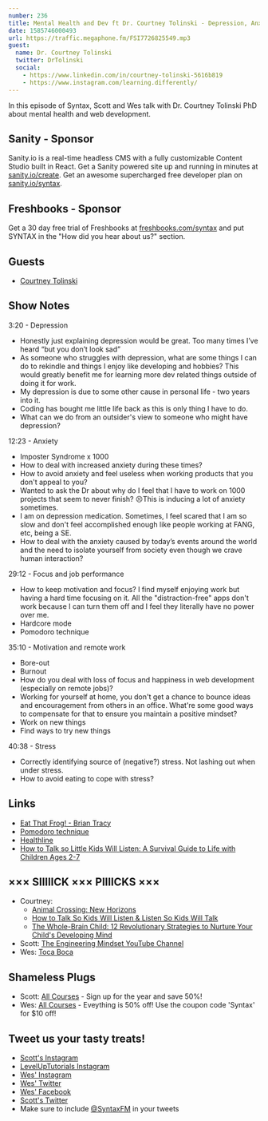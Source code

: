 ```yaml
---
number: 236
title: Mental Health and Dev ft Dr. Courtney Tolinski - Depression, Anxiety, Imposter Syndrome, Focus, Motivation, Burnout
date: 1585746000493
url: https://traffic.megaphone.fm/FSI7726825549.mp3
guest:
  name: Dr. Courtney Tolinski 
  twitter: DrTolinski
  social: 
    - https://www.linkedin.com/in/courtney-tolinski-5616b819
    - https://www.instagram.com/learning.differently/
---
```


In this episode of Syntax, Scott and Wes talk with Dr. Courtney Tolinski PhD about mental health and web development.

## Sanity - Sponsor
Sanity.io is a real-time headless CMS with a fully customizable Content Studio built in React. Get a Sanity powered site up and running in minutes at [sanity.io/create](https://www.sanity.io/create). Get an awesome supercharged free developer plan on [sanity.io/syntax](https://www.sanity.io/syntax).

## Freshbooks - Sponsor
Get a 30 day free trial of Freshbooks at [freshbooks.com/syntax](https://freshbooks.com/syntax) and put SYNTAX in the "How did you hear about us?" section.

## Guests

* [Courtney Tolinski](https://twitter.com/DrTolinski)

## Show Notes

3:20 - Depression

* Honestly just explaining depression would be great. Too many times I’ve heard “but you don’t look sad”
* As someone who struggles with depression, what are some things I can do to rekindle and things I enjoy like developing and hobbies? This would greatly benefit me for learning more dev related things outside of doing it for work.
* My depression is due to some other cause in personal life - two years into it.
* Coding has bought me little life back as this is only thing I have to do.
* What can we do from an outsider's view to someone who might have depression? 

12:23 - Anxiety

* Imposter Syndrome x 1000
* How to deal with increased anxiety during these times?
* How to avoid anxiety and feel useless when working products that you don't appeal to you?
* Wanted to ask the Dr about why do I feel that I have to work on 1000 projects that seem to never finish? 😣This is inducing a lot of anxiety sometimes.
* I am on depression medication. Sometimes, I feel scared that I am so slow and don't feel accomplished enough like people working at FANG, etc, being a SE.
* How to deal with the anxiety caused by today’s events around the world and the need to isolate yourself from society even though we crave human interaction?

29:12 - Focus and job performance

* How to keep motivation and focus? I find myself enjoying work but having a hard time focusing on it. All the "distraction-free" apps don't work because I can turn them off and I feel they literally have no power over me.
* Hardcore mode
* Pomodoro technique

35:10 - Motivation and remote work

* Bore-out
* Burnout
* How do you deal with loss of focus and happiness in web development (especially on remote jobs)?
* Working for yourself at home, you don't get a chance to bounce ideas and encouragement from others in an office. What're some good ways to compensate for that to ensure you maintain a positive mindset?
* Work on new things
* Find ways to try new things

40:38 - Stress

* Correctly identifying source of (negative?) stress. Not lashing out when under stress.
* How to avoid eating to cope with stress?

## Links
* [Eat That Frog! - Brian Tracy](https://www.amazon.com/gp/product/162656941X/)
* [Pomodoro technique](https://en.wikipedia.org/wiki/Pomodoro_Technique)
* [Healthline](https://www.healthline.com/)
* [How to Talk so Little Kids Will Listen: A Survival Guide to Life with Children Ages 2-7](https://amzn.to/39gWV6i)

## ××× SIIIIICK ××× PIIIICKS ×××
* Courtney: 
  * [Animal Crossing: New Horizons](https://www.nintendo.com/games/detail/animal-crossing-new-horizons-switch/)
  * [How to Talk So Kids Will Listen & Listen So Kids Will Talk](https://amzn.to/39cX1Mb)
  * [The Whole-Brain Child: 12 Revolutionary Strategies to Nurture Your Child's Developing Mind](https://amzn.to/2xheeH6)
* Scott: [The Engineering Mindset YouTube Channel](https://www.youtube.com/channel/UCk0fGHsCEzGig-rSzkfCjMw)
* Wes: [Toca Boca](https://tocaboca.com/)

## Shameless Plugs
* Scott: [All Courses](https://www.leveluptutorials.com/pro) - Sign up for the year and save 50%!
* Wes: [All Courses](https://wesbos.com/courses/) - Eveything is 50% off! Use the coupon code 'Syntax' for $10 off!

## Tweet us your tasty treats!
* [Scott's Instagram](https://www.instagram.com/stolinski/)
* [LevelUpTutorials Instagram](https://www.instagram.com/LevelUpTutorials/)
* [Wes' Instagram](https://www.instagram.com/wesbos/)
* [Wes' Twitter](https://twitter.com/wesbos)
* [Wes' Facebook](https://www.facebook.com/wesbos.developer)
* [Scott's Twitter](https://twitter.com/stolinski)
* Make sure to include [@SyntaxFM](https://twitter.com/SyntaxFM) in your tweets
